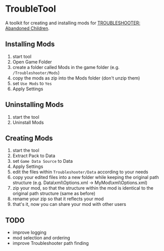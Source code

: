 # TroubleTool

A toolkit for creating and installing mods for [TROUBLESHOOTER: Abandoned Children](https://store.steampowered.com/app/470310/TROUBLESHOOTER_Abandoned_Children/).

## Installing Mods

1. start tool
2. Open Game Folder
3. create a folder called Mods in the game folder (e.g. ``/Troubleshooter/Mods``)
4. copy the mods as zip into the Mods folder (don't unzip them)
5. set ``Use Mods`` to ``Yes``
6. Apply Settings

## Uninstalling Mods

1. start the tool
2. Uninstall Mods


## Creating Mods

1. start the tool
2. Extract Pack to Data
3. set ``Game Data Source`` to Data
4. Apply Settings
5. edit the files within ``Troubleshooter/Data`` according to your needs
6. copy your edited files into a new folder while keeping the original path structure (e.g. Data\xml\Options.xml -> MyMod\xml\Options.xml)
7. zip your mod, so that the structure within the mod is identical to the original path structure (same as before)
8. rename your zip so that it reflects your mod
9. that's it, now you can share your mod with other users

## TODO
- improve logging
- mod selection and ordering
- improve Troubleshooter path finding